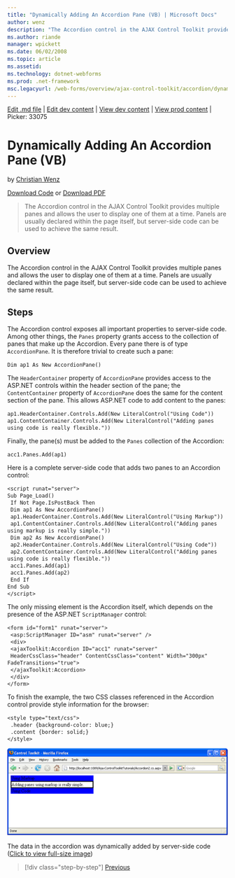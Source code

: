 ```yaml
---
title: "Dynamically Adding An Accordion Pane (VB) | Microsoft Docs"
author: wenz
description: "The Accordion control in the AJAX Control Toolkit provides multiple panes and allows the user to display one of them at a time. Panels are usually declared w..."
ms.author: riande
manager: wpickett
ms.date: 06/02/2008
ms.topic: article
ms.assetid: 
ms.technology: dotnet-webforms
ms.prod: .net-framework
msc.legacyurl: /web-forms/overview/ajax-control-toolkit/accordion/dynamically-adding-an-accordion-pane-vb
---
```

[Edit .md file](C:\Projects\msc\dev\Msc.Www\Web.ASP\App_Data\github\web-forms\overview\ajax-control-toolkit\accordion\dynamically-adding-an-accordion-pane-vb.md) | [Edit dev content](http://www.aspdev.net/umbraco#/content/content/edit/24775) | [View dev content](http://docs.aspdev.net/tutorials/web-forms/overview/ajax-control-toolkit/accordion/dynamically-adding-an-accordion-pane-vb.html) | [View prod content](http://www.asp.net/web-forms/overview/ajax-control-toolkit/accordion/dynamically-adding-an-accordion-pane-vb) | Picker: 33075

Dynamically Adding An Accordion Pane (VB)
====================
by [Christian Wenz](https://github.com/wenz)

[Download Code](http://download.microsoft.com/download/5/6/d/56d50cef-2011-4c8f-9891-7edc6dc57df9/Accordion2.vb.zip) or [Download PDF](http://download.microsoft.com/download/6/7/1/6718d452-ff89-4d3f-a90e-c74ec2d636a3/accordion2VB.pdf)

> The Accordion control in the AJAX Control Toolkit provides multiple panes and allows the user to display one of them at a time. Panels are usually declared within the page itself, but server-side code can be used to achieve the same result.


## Overview

The Accordion control in the AJAX Control Toolkit provides multiple panes and allows the user to display one of them at a time. Panels are usually declared within the page itself, but server-side code can be used to achieve the same result.

## Steps

The Accordion control exposes all important properties to server-side code. Among other things, the `Panes` property grants access to the collection of panes that make up the Accordion. Every pane there is of type `AccordionPane`. It is therefore trivial to create such a pane:

    Dim ap1 As New AccordionPane()

The `HeaderContainer` property of `AccordionPane` provides access to the ASP.NET controls within the header section of the pane; the `ContentContainer` property of `AccordionPane` does the same for the content section of the pane. This allows ASP.NET code to add content to the panes:

    ap1.HeaderContainer.Controls.Add(New LiteralControl("Using Code"))
    ap1.ContentContainer.Controls.Add(New LiteralControl("Adding panes using code is really flexible."))

Finally, the pane(s) must be added to the `Panes` collection of the Accordion:

    acc1.Panes.Add(ap1)

Here is a complete server-side code that adds two panes to an Accordion control:

    <script runat="server">
    Sub Page_Load()
     If Not Page.IsPostBack Then
     Dim ap1 As New AccordionPane()
     ap1.HeaderContainer.Controls.Add(New LiteralControl("Using Markup"))
     ap1.ContentContainer.Controls.Add(New LiteralControl("Adding panes using markup is really simple."))
     Dim ap2 As New AccordionPane()
     ap2.HeaderContainer.Controls.Add(New LiteralControl("Using Code"))
     ap2.ContentContainer.Controls.Add(New LiteralControl("Adding panes using code is really flexible."))
     acc1.Panes.Add(ap1)
     acc1.Panes.Add(ap2)
     End If
    End Sub
    </script>

The only missing element is the Accordion itself, which depends on the presence of the ASP.NET `ScriptManager` control:

    <form id="form1" runat="server">
     <asp:ScriptManager ID="asm" runat="server" />
     <div>
     <ajaxToolkit:Accordion ID="acc1" runat="server" 
     HeaderCssClass="header" ContentCssClass="content" Width="300px" FadeTransitions="true">
     </ajaxToolkit:Accordion>
     </div>
    </form>

To finish the example, the two CSS classes referenced in the Accordion control provide style information for the browser:

    <style type="text/css">
     .header {background-color: blue;}
     .content {border: solid;}
    </style>


[![The data in the accordion was dynamically added by server-side code](dynamically-adding-an-accordion-pane-vb/_static/image2.png)](dynamically-adding-an-accordion-pane-vb/_static/image1.png)

The data in the accordion was dynamically added by server-side code ([Click to view full-size image](dynamically-adding-an-accordion-pane-vb/_static/image3.png))

>[!div class="step-by-step"] [Previous](databinding-to-an-accordion-vb.md)